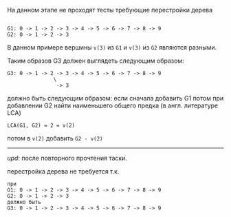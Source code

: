 ﻿На данном этапе не проходят тесты требующие перестройки дерева

```textual grap representation

G1: 0 -> 1 -> 2 -> 3 -> 4 -> 5 -> 6 -> 7 -> 8 -> 9
G2: 0 -> 1 -> 2 -> 3

```

В данном примере вершины `v(3)` из `G1` и `v(3)` из `G2` являются разными.

Таким образов G3 должен выглядеть следующим образом:

```textual grap representation
G3: 0 -> 1 -> 2 -> 3 -> 4 -> 5 -> 6 -> 7 -> 8 -> 9
               \
                -> 3
```


должно быть следующим образом:
если сначала добавить G1
потом при добавлении G2 найти наименьшего общего предка (в англ. литературе LCA)

```
LCA(G1, G2) = 2 = v(2)
```

потом в `v(2)` добавить `G2 - v(2)`

----
*upd*: после повторного прочтения таски.

перестройка дерева не требуется т.к. 


```textual grap representation
при
G1: 0 -> 1 -> 2 -> 3 -> 4 -> 5 -> 6 -> 7 -> 8 -> 9
G2: 0 -> 1 -> 2 -> 3
должно быть
G3: 0 -> 1 -> 2 -> 3 -> 4 -> 5 -> 6 -> 7 -> 8 -> 9
```
